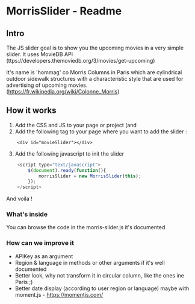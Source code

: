 # MorrisSlider - Readme

## Intro

The JS slider goal is to show you the upcoming movies in a very simple slider. 
It uses MovieDB API (ttps://developers.themoviedb.org/3/movies/get-upcoming)

It's name is 'hommag' co Morris Columns in Paris which are cylindrical outdoor sidewalk structures with a characteristic style that are used for advertising of upcoming movies. (https://fr.wikipedia.org/wiki/Colonne_Morris)

## How it works 

1. Add the CSS and JS to your page or project (and 
2. Add the following tag to your page where you want to add the slider : 
```
    <div id="movieSlider"></div>
```
3. Add the following javascript to init the slider 
```javascript
    <script type="text/javascript">
        $(document).ready(function(){
            morrisSlider = new MorrisSlider(this);
        });
    </script>
```
And voila !    

### What's inside 

You can browse the code in the morris-slider.js it's documented 

### How can we improve it 
- APIKey as an argument 
- Region & language in methods or other arguments if it's well documented
- Better look, why not transform it in circular column, like the ones ine Paris ;)
- Better date display (according to user region or language) maybe with moment.js - https://momentjs.com/


